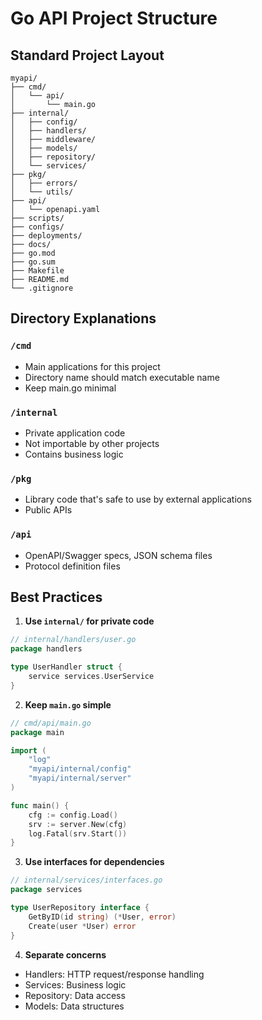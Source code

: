 # Go API Project Structure

## Standard Project Layout

```
myapi/
├── cmd/
│   └── api/
│       └── main.go
├── internal/
│   ├── config/
│   ├── handlers/
│   ├── middleware/
│   ├── models/
│   ├── repository/
│   └── services/
├── pkg/
│   ├── errors/
│   └── utils/
├── api/
│   └── openapi.yaml
├── scripts/
├── configs/
├── deployments/
├── docs/
├── go.mod
├── go.sum
├── Makefile
├── README.md
└── .gitignore
```

## Directory Explanations

### `/cmd`
- Main applications for this project
- Directory name should match executable name
- Keep main.go minimal

### `/internal`
- Private application code
- Not importable by other projects
- Contains business logic

### `/pkg`
- Library code that's safe to use by external applications
- Public APIs

### `/api`
- OpenAPI/Swagger specs, JSON schema files
- Protocol definition files

## Best Practices

1. **Use `internal/` for private code**
```go
// internal/handlers/user.go
package handlers

type UserHandler struct {
    service services.UserService
}
```

2. **Keep `main.go` simple**
```go
// cmd/api/main.go
package main

import (
    "log"
    "myapi/internal/config"
    "myapi/internal/server"
)

func main() {
    cfg := config.Load()
    srv := server.New(cfg)
    log.Fatal(srv.Start())
}
```

3. **Use interfaces for dependencies**
```go
// internal/services/interfaces.go
package services

type UserRepository interface {
    GetByID(id string) (*User, error)
    Create(user *User) error
}
```

4. **Separate concerns**
- Handlers: HTTP request/response handling
- Services: Business logic
- Repository: Data access
- Models: Data structures
